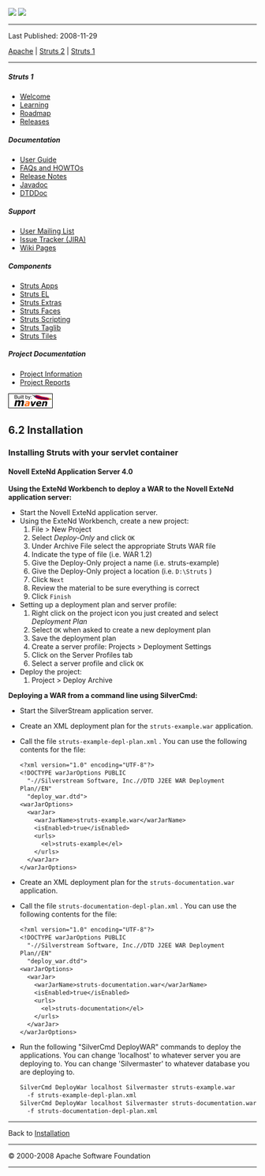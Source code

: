 <span id="bannerLeft">[![](http://www.apache.org/images/asf-logo.gif)](http://www.apache.org/)</span> <span id="bannerRight">[![](../images/struts.gif)]()</span>

------------------------------------------------------------------------

Last Published: 2008-11-29

[Apache](http://www.apache.org/) | [Struts 2](../2.x/) | [Struts 1](../1.x/)

------------------------------------------------------------------------

##### Struts 1

-   [Welcome](../index.html.md)
-   [Learning](../learning.html.md)
-   [Roadmap](../roadmap.html.md)
-   [Releases](../downloads.html.md)

##### Documentation

-   [User Guide](../userGuide/index.html.md)
-   [FAQs and HOWTOs](../faqs/index.html.md)
-   [Release Notes](../userGuide/release-notes.html.md)
-   [Javadoc](../apidocs/index.html.md)
-   [DTDDoc](../dtddoc/index.html.md)

##### Support

-   [User Mailing List](../mail.html.md)
-   [Issue Tracker (JIRA)](http://issues.apache.org/struts/)
-   [Wiki Pages](http://wiki.apache.org/struts/)

##### Components

-   [Struts Apps](../struts-apps/index.html.md)
-   [Struts EL](../struts-el/index.html.md)
-   [Struts Extras](../struts-extras/index.html.md)
-   [Struts Faces](../struts-faces/index.html.md)
-   [Struts Scripting](../struts-scripting/index.html.md)
-   [Struts Taglib](../struts-taglib/index.html.md)
-   [Struts Tiles](../struts-tiles/index.html.md)

##### Project Documentation

-   [Project Information](../project-info.html.md)
-   [Project Reports](../project-reports.html.md)

[![Built by Maven](../images/logos/maven-feather.png)](http://maven.apache.org/ "Built by Maven")

<span id="a6.2_Installation"></span>6.2 Installation
----------------------------------------------------

### <span id="Installing_Struts_with_your_servlet_container"></span>Installing Struts with your servlet container

#### Novell ExteNd Application Server 4.0

**Using the ExteNd Workbench to deploy a WAR to the Novell ExteNd application server:**
-   Start the Novell ExteNd application server.
-   Using the ExteNd Workbench, create a new project:
    1.  File \> New Project
    2.  Select *Deploy-Only* and click `OK`
    3.  Under Archive File select the appropriate Struts WAR file
    4.  Indicate the type of file (i.e. WAR 1.2)
    5.  Give the Deploy-Only project a name (i.e. struts-example)
    6.  Give the Deploy-Only project a location (i.e. `D:\Struts` )
    7.  Click `Next`
    8.  Review the material to be sure everything is correct
    9.  Click `Finish`
-   Setting up a deployment plan and server profile:
    1.  Right click on the project icon you just created and select *Deployment Plan*
    2.  Select `OK` when asked to create a new deployment plan
    3.  Save the deployment plan
    4.  Create a server profile: Projects \> Deployment Settings
    5.  Click on the Server Profiles tab
    6.  Select a server profile and click `OK`
-   Deploy the project:
    1.  Project \> Deploy Archive

**Deploying a WAR from a command line using SilverCmd:**
-   Start the SilverStream application server.
-   Create an XML deployment plan for the `struts-example.war` application.
-   Call the file `struts-example-depl-plan.xml` . You can use the following contents for the file:

        <?xml version="1.0" encoding="UTF-8"?>
        <!DOCTYPE warJarOptions PUBLIC
          "-//Silverstream Software, Inc.//DTD J2EE WAR Deployment Plan//EN"
          "deploy_war.dtd">
        <warJarOptions>
          <warJar>
            <warJarName>struts-example.war</warJarName>
            <isEnabled>true</isEnabled>
            <urls>
              <el>struts-example</el>
            </urls>
          </warJar>
        </warJarOptions>

-   Create an XML deployment plan for the `struts-documentation.war` application.
-   Call the file `struts-documentation-depl-plan.xml` . You can use the following contents for the file:

        <?xml version="1.0" encoding="UTF-8"?>
        <!DOCTYPE warJarOptions PUBLIC
          "-//Silverstream Software, Inc.//DTD J2EE WAR Deployment Plan//EN"
          "deploy_war.dtd">
        <warJarOptions>
          <warJar>
            <warJarName>struts-documentation.war</warJarName>
            <isEnabled>true</isEnabled>
            <urls>
              <el>struts-documentation</el>
            </urls>
          </warJar>
        </warJarOptions>

-   Run the following "SilverCmd DeployWAR" commands to deploy the applications. You can change 'localhost' to whatever server you are deploying to. You can change 'Silvermaster' to whatever database you are deploying to.

        SilverCmd DeployWar localhost Silvermaster struts-example.war
          -f struts-example-depl-plan.xml
        SilverCmd DeployWar localhost Silvermaster struts-documentation.war
          -f struts-documentation-depl-plan.xml

------------------------------------------------------------------------

Back to [Installation](installation.html.md#Containers)

------------------------------------------------------------------------

© 2000-2008 Apache Software Foundation

------------------------------------------------------------------------



